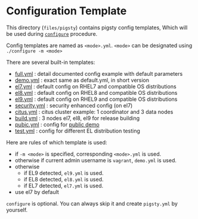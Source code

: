 # Configuration Template

This directory (`files/pigsty`) contains pigsty config templates,
Which will be used during [`configure`](https://vonng.github.io/pigsty/#/INSTALL) procedure.

Config templates are named as `<mode>.yml`.  `<mode>` can be designated using `./configure -m <mode>`

There are several built-in templates:

* [full.yml](full.yml) : detail documented config example with default parameters
* [demo.yml](demo.yml) : exact same as default.yml, in short version
* [el7.yml](el7.yml) : default config on RHEL7 and compatible OS distributions
* [el8.yml](el8.yml) : default config on RHEL8 and compatible OS distributions
* [el9.yml](el9.yml) : default config on RHEL9 and compatible OS distributions
* [security.yml](security.yml) : security enhanced config (on el7)
* [citus.yml](citus.yml) : citus cluster example: 1 coordinator and 3 data nodes
* [build.yml](build.yml) : 3 nodes el7, el8, el9 for release building
* [pubic.yml](public.yml) : config for [public demo](http://demo.pigsty.cc)
* [test.yml](test.yml) : config for different EL distribution testing


Here are rules of which template is used:

* if `-m <mode>` is specified, corresponding `<mode>.yml` is used.
* otherwise if current admin username is `vagrant`, `demo.yml` is used.
* otherwise
  * if EL9 detected, `el9.yml` is used.
  * if EL8 detected, `el8.yml` is used.
  * if EL7 detected, `el7.yml` is used.
* use el7 by default

`configure` is optional. You can always skip it and create `pigsty.yml` by yourself. 